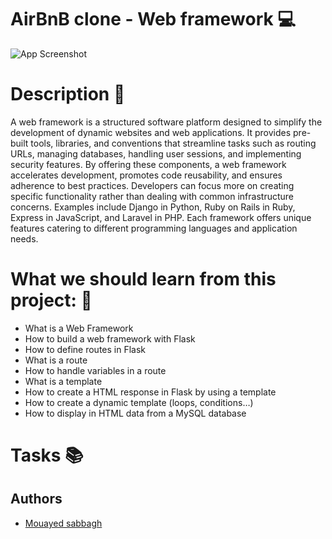 # AirBnB clone - Web framework 💻

![App Screenshot](https://s3.eu-west-3.amazonaws.com/hbtn.intranet.project.files/concepts/74/hbnb_step3.png)

# Description 💬
A web framework is a structured software platform designed to simplify the development of dynamic websites and web applications. It provides pre-built tools, libraries, and conventions that streamline tasks such as routing URLs, managing databases, handling user sessions, and implementing security features. By offering these components, a web framework accelerates development, promotes code reusability, and ensures adherence to best practices. Developers can focus more on creating specific functionality rather than dealing with common infrastructure concerns. Examples include Django in Python, Ruby on Rails in Ruby, Express in JavaScript, and Laravel in PHP. Each framework offers unique features catering to different programming languages and application needs.
# What we should learn from this project: 📑
- What is a Web Framework
- How to build a web framework with Flask
- How to define routes in Flask
- What is a route
- How to handle variables in a route
- What is a template
- How to create a HTML response in Flask by using a template
- How to create a dynamic template (loops, conditions…)
- How to display in HTML data from a MySQL database
# Tasks 📚
## Authors

- [Mouayed sabbagh](https://github.com/MOUAYEDSB)
